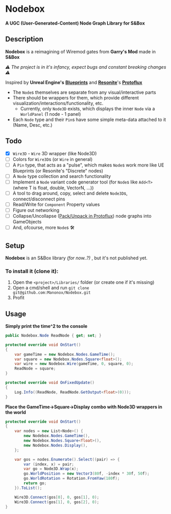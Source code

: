 # Nodebox
**A UGC (User-Generated-Content) Node Graph Library for S&Box**
## Description
**Nodebox** is a reimagining of Wiremod gates from **Garry's Mod** made in **S&Box**

*⚠️ The project is in it's infancy, expect bugs and constant breaking changes ⚠️*

Inspired by **Unreal Engine's** [**Blueprints**](https://dev.epicgames.com/documentation/en-us/unreal-engine/blueprints-visual-scripting-in-unreal-engine) and [**Resonite**](https://store.steampowered.com/app/2519830/Resonite/)'s [**Protoflux**](https://wiki.resonite.com/ProtoFlux)

- The `Node`s themselves are separate from any visual/interactive parts
- There should be wrappers for them, which provide different visualization/interactions/functionality, etc.
    - Currently, only `Node3D` exists, which displays the inner `Node` via a `WorldPanel` (1 node - 1 panel)
- Each `Node` type and their `Pin`s have some simple meta-data attached to it (Name, Desc, etc.)

## Todo
- [x] `Wire3D` - `Wire` 3D wrapper (like Node3D)
- [ ] Colors for `Wire3D`s (or `Wire` in general)
- [ ] A `Pin` type, that acts as a "pulse", which makes `Node`s work more like UE Blueprints (or Resonite's "Discrete" nodes)
- [ ] A `Node` type collection and search functionality
- [ ] Implement a `Node` variant code generator tool (for `Node`s like `Add<T>` (where T is float, double, VectorN, ...))
- [ ] A tool to drag around, copy, select and delete `Node3D`s, connect/disconnect pins
- [ ] Read/Write for `Component` Property values
- [ ] Figure out networking
- [ ] Collapse/Uncollapse ([Pack/Unpack in Protoflux](https://wiki.resonite.com/ProtoFlux_Tool#Packing_ProtoFlux_nodes)) node graphs into GameObjects
- [ ] And, ofcourse, more `Node`s 🛠️

## Setup
**Nodebox** is an S&Box library *(for now..?)* , but it's not published yet.
### To install it (clone it):
1. Open the `<project>/Libraries/` folder (or create one if it's missing)
2. Open a cmd/shell and run `git clone git@github.com:Manonox/Nodebox.git`
3. Profit

## Usage
**Simply print the time^2 to the console**
```cs
public Nodebox.Node ReadNode { get; set; }

protected override void OnStart()
{
    var gameTime = new Nodebox.Nodes.GameTime();
    var square = new Nodebox.Nodes.Square<float>();
    var wire = new Nodebox.Wire(gameTime, 0, square, 0);
    ReadNode = square;
}

protected override void OnFixedUpdate()
{
    Log.Info((ReadNode, ReadNode.GetOutput<float>(0)));
}
```

**Place the GameTime->Square->Display combo with Node3D wrappers in the world**
```cs
protected override void OnStart()
{
    var nodes = new List<Node>() {
        new Nodebox.Nodes.GameTime(),
        new Nodebox.Nodes.Square<float>(),
        new Nodebox.Nodes.Display(),
    };

    var gos = nodes.Enumerate().Select((pair) => {
        var (index, x) = pair;
        var go = Node3D.Wrap(x);
        go.WorldPosition = new Vector3(80f, -index * 30f, 50f);
        go.WorldRotation = Rotation.FromYaw(180f);
        return go;
    }).ToList();

    Wire3D.Connect(gos[0], 0, gos[1], 0);
    Wire3D.Connect(gos[1], 0, gos[2], 0);
}
```
